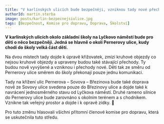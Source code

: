 ```yaml
---
title: "V karlínských ulicích bude bezpečněji, vzniknou tady nové přechody"
authorId: martin.sterba
image: posts/karlin-bezpecnejsiulice.jpg
tags: [Bezpečnost, Komise pro dopravu, Doprava, Školství]
---
```


**V karlínských ulicích okolo základní školy na Lyčkovo náměstí bude pro děti o něco bezpečněji. Jedná se hlavně o okolí Pernerovy ulice, kudy chodí do školy velká část dětí.**

Na dvou místech tady dojde k úpravě křižovatek, zmizí kruhové objezdy co nejsou kruhové objezdy a upraveny budou také stávající přechody. Ty budou nově vyvýšené a vzniknou i přechody nové. Děti tak ze směru od Pernerovy ulice směrem do školy překonají pouze jednu komunikaci.

Tady na křížení ulic Pernerova – Sovova – Březinova bude také doprava nově ze Sovovy ulice svedena pouze do Březinovy ulice a dojde také k navrácení jednosměrného stavu od Lyčkova náměstí. Druhé rameno silnice do Pernerovy ulice bude zarovnáno s okolním terénem a s chodníkem. Vznikne tak veřejný prostor a dojde i k opravě zídky. 🙂

Pro tuto změnu hlasovali všichni přítomní členové komise pro dopravu, která se uskutečnila tuto středu.